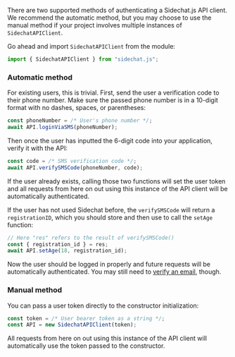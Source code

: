 There are two supported methods of authenticating a Sidechat.js API client.  We recommend the automatic method, but you may choose to use the manual method if your project involves multiple instances of `SidechatAPIClient`. 

Go ahead and import `SidechatAPIClient` from the module:

```javascript
import { SidechatAPIClient } from "sidechat.js";
```

### Automatic method

For existing users, this is trivial.  First, send the user a verification code to their phone number.  Make sure the passed phone number is in a 10-digit format with no dashes, spaces, or parentheses:

```javascript
const phoneNumber = /* User's phone number */;
await API.loginViaSMS(phoneNumber);
```

Then once the user has inputted the 6-digit code into your application, verify it with the API:

```javascript
const code = /* SMS verification code */;
await API.verifySMSCode(phoneNumber, code);
```

If the user already exists, calling those two functions will set the user token and all requests from here on out using this instance of the API client will be automatically authenticated.

If the user has not used Sidechat before, the `verifySMSCode` will return a `registrationID`, which you should store and then use to call the `setAge` function:

```javascript
// Here "res" refers to the result of verifySMSCode()
const { registration_id } = res;
await API.setAge(18, registration_id);
```

Now the user should be logged in properly and future requests will be automatically authenticated.  You may still need to [verify an email](/tutorial-Email%20Verification.html), though.

### Manual method

You can pass a user token directly to the constructor initialization:

```javascript
const token = /* User bearer token as a string */;
const API = new SidechatAPIClient(token);
```

All requests from here on out using this instance of the API client will automatically use the token passed to the constructor.
